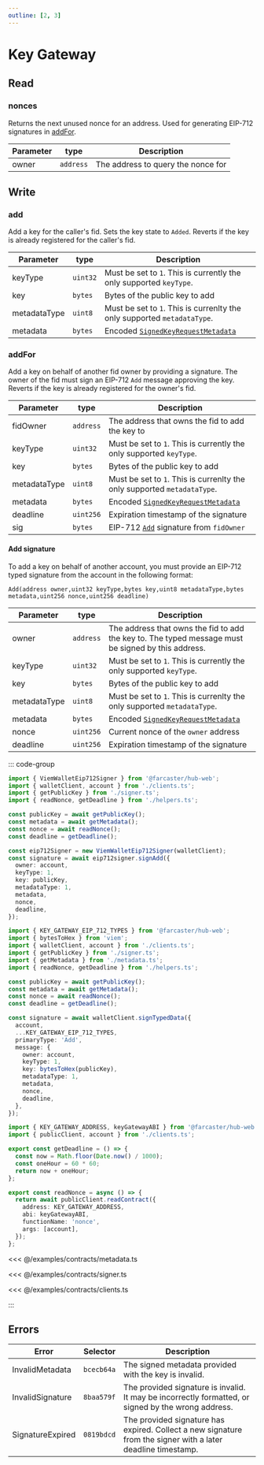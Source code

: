 ```yaml
---
outline: [2, 3]
---
```


# Key Gateway

## Read

### nonces

Returns the next unused nonce for an address. Used for generating EIP-712 signatures in [addFor](#addFor).

| Parameter | type      | Description                        |
| --------- | --------- | ---------------------------------- |
| owner     | `address` | The address to query the nonce for |

## Write

### add

Add a key for the caller's fid. Sets the key state to `Added`. Reverts if the key is already registered for the caller's fid.

| Parameter    | type     | Description                                                                                                                  |
| ------------ | -------- | ---------------------------------------------------------------------------------------------------------------------------- |
| keyType      | `uint32` | Must be set to `1`. This is currently the only supported `keyType`.                                                          |
| key          | `bytes`  | Bytes of the public key to add                                                                                               |
| metadataType | `uint8`  | Must be set to `1`. This is currenlty the only supported `metadataType`.                                                     |
| metadata     | `bytes`  | Encoded [`SignedKeyRequestMetadata`](/reference/contracts/signed-key-request-validator.html#signedkeyrequestmetadata-struct) |

### addFor

Add a key on behalf of another fid owner by providing a signature. The owner of the fid must sign an EIP-712 `Add` message approving the key. Reverts if the key is already registered for the owner's fid.

| Parameter    | type      | Description                                                                                                                  |
| ------------ | --------- | ---------------------------------------------------------------------------------------------------------------------------- |
| fidOwner     | `address` | The address that owns the fid to add the key to                                                                              |
| keyType      | `uint32`  | Must be set to `1`. This is currently the only supported `keyType`.                                                          |
| key          | `bytes`   | Bytes of the public key to add                                                                                               |
| metadataType | `uint8`   | Must be set to `1`. This is currenlty the only supported `metadataType`.                                                     |
| metadata     | `bytes`   | Encoded [`SignedKeyRequestMetadata`](/reference/contracts/signed-key-request-validator.html#signedkeyrequestmetadata-struct) |
| deadline     | `uint256` | Expiration timestamp of the signature                                                                                        |
| sig          | `bytes`   | EIP-712 [`Add`](/reference/contracts/key-gateway.html#add-signature) signature from `fidOwner`                               |

#### Add signature

To add a key on behalf of another account, you must provide an EIP-712 typed signature from the account in the following format:

`Add(address owner,uint32 keyType,bytes key,uint8 metadataType,bytes metadata,uint256 nonce,uint256 deadline)`

| Parameter    | type      | Description                                                                                                                  |
| ------------ | --------- | ---------------------------------------------------------------------------------------------------------------------------- |
| owner        | `address` | The address that owns the fid to add the key to. The typed message must be signed by this address.                           |
| keyType      | `uint32`  | Must be set to `1`. This is currently the only supported `keyType`.                                                          |
| key          | `bytes`   | Bytes of the public key to add                                                                                               |
| metadataType | `uint8`   | Must be set to `1`. This is currenlty the only supported `metadataType`.                                                     |
| metadata     | `bytes`   | Encoded [`SignedKeyRequestMetadata`](/reference/contracts/signed-key-request-validator.html#signedkeyrequestmetadata-struct) |
| nonce        | `uint256` | Current nonce of the `owner` address                                                                                         |
| deadline     | `uint256` | Expiration timestamp of the signature                                                                                        |

::: code-group

```ts [@farcaster/hub-web]
import { ViemWalletEip712Signer } from '@farcaster/hub-web';
import { walletClient, account } from './clients.ts';
import { getPublicKey } from './signer.ts';
import { readNonce, getDeadline } from './helpers.ts';

const publicKey = await getPublicKey();
const metadata = await getMetadata();
const nonce = await readNonce();
const deadline = getDeadline();

const eip712Signer = new ViemWalletEip712Signer(walletClient);
const signature = await eip712signer.signAdd({
  owner: account,
  keyType: 1,
  key: publicKey,
  metadataType: 1,
  metadata,
  nonce,
  deadline,
});
```

```ts [Viem]
import { KEY_GATEWAY_EIP_712_TYPES } from '@farcaster/hub-web';
import { bytesToHex } from 'viem';
import { walletClient, account } from './clients.ts';
import { getPublicKey } from './signer.ts';
import { getMetadata } from './metadata.ts';
import { readNonce, getDeadline } from './helpers.ts';

const publicKey = await getPublicKey();
const metadata = await getMetadata();
const nonce = await readNonce();
const deadline = getDeadline();

const signature = await walletClient.signTypedData({
  account,
  ...KEY_GATEWAY_EIP_712_TYPES,
  primaryType: 'Add',
  message: {
    owner: account,
    keyType: 1,
    key: bytesToHex(publicKey),
    metadataType: 1,
    metadata,
    nonce,
    deadline,
  },
});
```

```ts [helpers.ts]
import { KEY_GATEWAY_ADDRESS, keyGatewayABI } from '@farcaster/hub-web';
import { publicClient, account } from './clients.ts';

export const getDeadline = () => {
  const now = Math.floor(Date.now() / 1000);
  const oneHour = 60 * 60;
  return now + oneHour;
};

export const readNonce = async () => {
  return await publicClient.readContract({
    address: KEY_GATEWAY_ADDRESS,
    abi: keyGatewayABI,
    functionName: 'nonce',
    args: [account],
  });
};
```

<<< @/examples/contracts/metadata.ts

<<< @/examples/contracts/signer.ts

<<< @/examples/contracts/clients.ts

:::

## Errors

| Error            | Selector   | Description                                                                                                  |
| ---------------- | ---------- | ------------------------------------------------------------------------------------------------------------ |
| InvalidMetadata  | `bcecb64a` | The signed metadata provided with the key is invalid.                                                        |
| InvalidSignature | `8baa579f` | The provided signature is invalid. It may be incorrectly formatted, or signed by the wrong address.          |
| SignatureExpired | `0819bdcd` | The provided signature has expired. Collect a new signature from the signer with a later deadline timestamp. |
